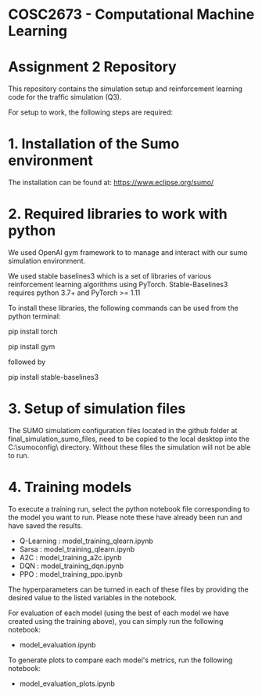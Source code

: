 # COSC2673 - Computational Machine Learning
# Assignment 2 Repository

This repository contains the simulation setup and reinforcement learning code for the traffic simulation (Q3). 

For setup to work, the following steps are required:

# 1. Installation of the Sumo environment 
The installation can be found at: https://www.eclipse.org/sumo/

# 2. Required libraries to work with python

We used OpenAI gym framework to to manage and interact with our sumo simulation environment. 

We used stable baselines3 which is a set of libraries of various reinforcement learning algorithms using PyTorch.
Stable-Baselines3 requires python 3.7+ and PyTorch >= 1.11

To install these libraries, the following commands can be used from the python terminal:

pip install torch

pip install gym 

followed by 

pip install stable-baselines3

# 3. Setup of simulation files

The SUMO simulatiom configuration files located in the github folder at final_simulation_sumo_files, need to be copied to the local desktop into the C:\sumoconfig\ directory. Without these files the simulation will not be able to run.

# 4. Training models

To execute a training run, select the python notebook file corresponding to the model you want to run. Please note these have already been run and have saved the results. 

* Q-Learning : model_training_qlearn.ipynb
* Sarsa : model_training_qlearn.ipynb
* A2C : model_training_a2c.ipynb
* DQN : model_training_dqn.ipynb
* PPO : model_training_ppo.ipynb

The hyperparameters can be turned in each of these files by providing the desired value to the listed variables in the notebook.

For evaluation of each model (using the best of each model we have created using the training above), you can simply run the following notebook:

* model_evaluation.ipynb

To generate plots to compare each model's metrics, run the following notebook:

* model_evaluation_plots.ipynb

